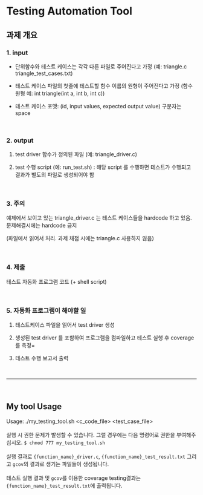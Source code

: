 # Testing Automation Tool

## 과제 개요
### 1. input

- 단위함수와 테스트 케이스는 각각 다른 파일로 주어진다고 가정 (예: triangle.c triangle_test_cases.txt)

- 테스트 케이스 파일의 첫줄에 테스트할 함수 이름의 원형이 주어진다고 가정 (함수원형 예: int triangle(int a, int b, int c))

- 테스트 케이스 포맷:  (id, input values, expected output value)  구분자는 space

<br>

### 2. output

1. test driver 함수가 정의된 파일  (예: triangle_driver.c)

2. test 수행 script (예: run_test.sh) : 해당 script 를 수행하면 테스트가 수행되고 결과가 별도의 파일로 생성되어야 함

 <br>

### 3. 주의

예제에서 보이고 있는 triangle_driver.c 는 테스트 케이스들을 hardcode 하고 있음. 문제해결시에는 hardcode 금지

(파일에서 읽어서 처리. 과제 채점 시에는 triangle.c 사용하지 않음)

 <br>

### 4. 제출

테스트 자동화 프로그램 코드 (+ shell script)

<br>
 

### 5. 자동화 프로그램이 해야할 일

1. 테스트케이스 파일을 읽어서 test driver 생성

2. 생성된 test driver 를 포함하여 프로그램을 컴파일하고 테스트 실행 후 coverage 를 측정=

3. 테스트 수행 보고서 출력

<br>

---

<br>

## My tool Usage
Usage: ./my_testing_tool.sh <c_code_file> <test_case_file>
<br><br>
실행 시 권한 문제가 발생할 수 있습니다. 그럴 경우에는 다음 명령어로 권한을 부여해주십시오.
```$ chmod 777 my_testing_tool.sh```
<br><br>
실행 결과로 `{function_name}_driver.c`, `{function_name}_test_result.txt` 그리고 `gcov`의 결과로 생기는 파일들이 생성됩니다.
<br><br>
테스트 실행 결과 및 `gcov`를 이용한 coverage testing결과는 `{function_name}_test_result.txt`에 출력됩니다.
